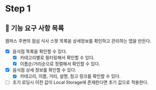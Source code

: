 # Step 1

## 🎯 기능 요구 사항 목록

캠퍼스 주변의 점심 식사 스팟 목록을 상세정보를 확인하고 관리하는 앱을 만든다.

- [x] 음식점 목록을 확인할 수 있다.
  - [x] 카테고리별로 필터링해서 확인할 수 있다.
  - [x] 이름순/거리순으로 정렬해서 확인할 수 있다.
- [x] 음식점 상세 정보를 확인할 수 있다.
  - [x] 카테고리, 이름, 거리, 설명, 참고 링크를 확인할 수 있다.
- [ ] 초기 로딩시 이전 값이 Local Storage에 존재한다면 초기 값으로 적용한다.
